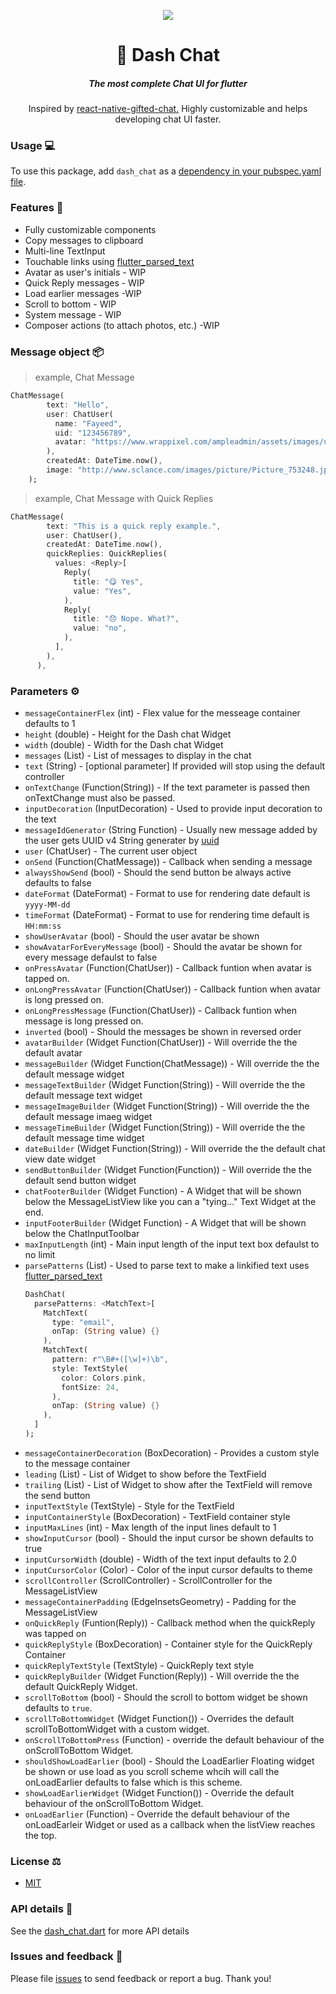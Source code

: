<p align="center">
  <img src="https://media.giphy.com/media/LROJNHp7VquVer90gm/giphy.gif" />
  <h1 align="center">💬 Dash Chat</h1>
  <h5 align="center">The most complete Chat UI for flutter</h5>
  <p align="center">Inspired by <a href="https://github.com/FaridSafi/react-native-gifted-chat">react-native-gifted-chat.</a>
      Highly customizable and helps developing chat UI faster.
  </p>
</p>

### Usage 💻

To use this package, add `dash_chat` as a [dependency in your pubspec.yaml file](https://flutter.io/platform-plugins/).

### Features 🔮

- Fully customizable components
- Copy messages to clipboard
- Multi-line TextInput
- Touchable links using [flutter_parsed_text](https://pub.dev/packages/flutter_parsed_text)
- Avatar as user's initials - WIP
- Quick Reply messages - WIP
- Load earlier messages -WIP
- Scroll to bottom - WIP
- System message - WIP
- Composer actions (to attach photos, etc.) -WIP

### Message object 📦
> example, Chat Message
```dart
ChatMessage(
        text: "Hello",
        user: ChatUser(
          name: "Fayeed",
          uid: "123456789",
          avatar: "https://www.wrappixel.com/ampleadmin/assets/images/users/4.jpg",
        ),
        createdAt: DateTime.now(),
        image: "http://www.sclance.com/images/picture/Picture_753248.jpg",
    );
```
> example, Chat Message with Quick Replies
```dart
ChatMessage(
        text: "This is a quick reply example.",
        user: ChatUser(),
        createdAt: DateTime.now(),
        quickReplies: QuickReplies(
          values: <Reply>[
            Reply(
              title: "😋 Yes",
              value: "Yes",
            ),
            Reply(
              title: "😞 Nope. What?",
              value: "no",
            ),
          ],
        ),
      ),
```

### Parameters ⚙️

- `messageContainerFlex` (int) - Flex value for the messeage container defaults to 1
- `height` (double) - Height for the Dash chat Widget
- `width` (double) - Width for the Dash chat Widget
- `messages` (List<ChatMessage>) - List of messages to display in the chat
- `text` (String) - [optional parameter] If provided will stop using the default controller
- `onTextChange` (Function(String)) - If the text parameter is passed then onTextChange must also be passed.
- `inputDecoration` (InputDecoration) - Used to provide input decoration to the text
- `messageIdGenerator` (String Function) - Usually new message added by the user gets UUID v4 String generater by [uuid](https://pub.dev/packages/uuid)
- `user` (ChatUser) - The current user object
- `onSend` (Function(ChatMessage)) - Callback when sending a message
- `alwaysShowSend` (bool) - Should the send button be always active defaults to false
- `dateFormat` (DateFormat) - Format to use for rendering date default is `yyyy-MM-dd`
- `timeFormat` (DateFormat) - Format to use for rendering time default is `HH:mm:ss`
- `showUserAvatar` (bool) - Should the user avatar be shown
- `showAvatarForEveryMessage` (bool) - Should the avatar be shown for every message defaulst to false
- `onPressAvatar` (Function(ChatUser)) - Callback funtion when avatar is tapped on.
- `onLongPressAvatar` (Function(ChatUser)) - Callback funtion when avatar is long pressed on.
- `onLongPressMessage` (Function(ChatUser)) - Callback funtion when message is long pressed on.
- `inverted` (bool) - Should the messages be shown in reversed order
- `avatarBuilder` (Widget Function(ChatUser)) - Will override the the default avatar
- `messageBuilder` (Widget Function(ChatMessage)) - Will override the the default message widget
- `messageTextBuilder` (Widget Function(String)) - Will override the the default message text widget
- `messageImageBuilder` (Widget Function(String)) - Will override the the default message imaeg widget
- `messageTimeBuilder` (Widget Function(String)) - Will override the the default message time widget
- `dateBuilder` (Widget Function(String)) - Will override the the default chat view date widget
- `sendButtonBuilder` (Widget Function(Function)) - Will override the the default send button widget
- `chatFooterBuilder` (Widget Function) - A Widget that will be shown below the MessageListView like you can a "tying..." Text Widget at the end.
- `inputFooterBuilder` (Widget Function) - A Widget that will be shown below the ChatInputToolbar
- `maxInputLength` (int) - Main input length of the input text box defaulst to no limit
- `parsePatterns` (List<MatchText>) - Used to parse text to make a linkified text uses [flutter_parsed_text](https://pub.dev/packages/flutter_parsed_text)
  ```dart
  DashChat(
    parsePatterns: <MatchText>[
      MatchText(
        type: "email",
        onTap: (String value) {}
      ),
      MatchText(
        pattern: r"\B#+([\w]+)\b",
        style: TextStyle(
          color: Colors.pink,
          fontSize: 24,
        ),
        onTap: (String value) {}
      ),
    ]
  );
  ```
- `messageContainerDecoration` (BoxDecoration) - Provides a custom style to the message container
- `leading` (List<Widget>) - List of Widget to show before the TextField
- `trailing` (List<Widget>) - List of Widget to show after the TextField will remove the send button
- `inputTextStyle` (TextStyle) - Style for the TextField
- `inputContainerStyle` (BoxDecoration) - TextField container style
- `inputMaxLines` (int) - Max length of the input lines default to 1
- `showInputCursor` (bool) - Should the input cursor be shown defaults to true
- `inputCursorWidth` (double) - Width of the text input defaults to 2.0
- `inputCursorColor` (Color) - Color of the input cursor defaults to theme
- `scrollController` (ScrollController) - ScrollController for the MessageListView
- `messageContainerPadding` (EdgeInsetsGeometry) - Padding for the MessageListView
- `onQuickReply` (Funtion(Reply)) - Callback method when the quickReply was tapped on
- `quickReplyStyle` (BoxDecoration) - Container style for the QuickReply Container
- `quickReplyTextStyle` (TextStyle) - QuickReply text style
- `quickReplyBuilder` (Widget Function(Reply)) - Will override the the default QuickReply Widget.
- `scrollToBottom` (bool) - Should the scroll to bottom widget be shown defaults to `true`.
- `scrollToBottomWidget` (Widget Function()) - Overrides the default scrollToBottomWidget with a custom widget.
- `onScrollToBottomPress` (Function) - override the default behaviour of the onScrollToBottom Widget.
- `shouldShowLoadEarlier` (bool) - Should the LoadEarlier Floating widget be shown or use load as you scroll scheme whcih will call the onLoadEarlier defaults to false which is this scheme.
- `showLoadEarlierWidget` (Widget Function()) - Override the default behaviour of the onScrollToBottom Widget.
- `onLoadEarlier` (Function) - Override the default behaviour of the onLoadEarleir Widget or used as a callback when the listView reaches the top.

### License ⚖️
- [MIT](https://github.com/fayeed/dash_chat/blob/master/LICENSE)

### API details 📝

See the [dash_chat.dart](https://github.com/fayeed/dash_chat/blob/master/lib/dash_chat.dart) for more API details

### Issues and feedback 💭

Please file [issues](https://github.com/fayeed/dash_chat/issues)
to send feedback or report a bug. Thank you!
